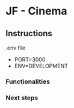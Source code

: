 # JF - Cinema

## Instructions
.env file
- PORT=3000
- ENV=DEVELOPMENT

### Functionalities

### Next steps